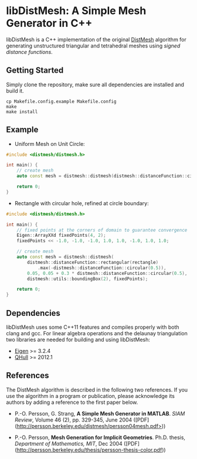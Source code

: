 libDistMesh: A Simple Mesh Generator in C++
==============================================

libDistMesh is a C++ implementation of the original [DistMesh](http://persson.berkeley.edu/distmesh/)
algorithm for generating unstructured triangular and tetrahedral meshes using *signed distance functions*.

Getting Started
---------------

Simply clone the repository, make sure all dependencies are installed and build it.

    cp Makefile.config.example Makefile.config
    make
    make install

Example
-------

* Uniform Mesh on Unit Circle:

```c++
#include <distmesh/distmesh.h>

int main() {
    // create mesh
    auto const mesh = distmesh::distmesh(distmesh::distanceFunction::circular(1.0), 0.2);

    return 0;
}
```
* Rectangle with circular hole, refined at circle boundary:

```c++
#include <distmesh/distmesh.h>

int main() {
    // fixed points at the corners of domain to guarantee convergence
    Eigen::ArrayXXd fixedPoints(4, 2);
    fixedPoints << -1.0, -1.0, -1.0, 1.0, 1.0, -1.0, 1.0, 1.0;

    // create mesh
    auto const mesh = distmesh::distmesh(
        distmesh::distanceFunction::rectangular(rectangle)
            .max(-distmesh::distanceFunction::circular(0.5)),
        0.05, 0.05 + 0.3 * distmesh::distanceFunction::circular(0.5),
        distmesh::utils::boundingBox(2), fixedPoints);

    return 0;
}
```

Dependencies
------------

libDistMesh uses some C++11 features and compiles properly with both clang
and gcc. For linear algebra operations and the delaunay triangulation two
libraries are needed for building and using libDistMesh:

* [Eigen](http://eigen.tuxfamily.org/) >= 3.2.4
* [QHull](http://www.qhull.org/) >= 2012.1

References
----------

The DistMesh algorithm is described in the following two references.
If you use the algorithm in a program or publication, please
acknowledge its authors by adding a reference to the first paper
below.

* P.-O. Persson, G. Strang, **A Simple Mesh Generator in MATLAB**.
  *SIAM Review*, Volume 46 (2), pp. 329-345, June 2004 ([PDF]
  (http://persson.berkeley.edu/distmesh/persson04mesh.pdf>))

* P.-O. Persson, **Mesh Generation for Implicit Geometries**.
  Ph.D. thesis, *Department of Mathematics, MIT*, Dec 2004 ([PDF]
  (http://persson.berkeley.edu/thesis/persson-thesis-color.pdf))
